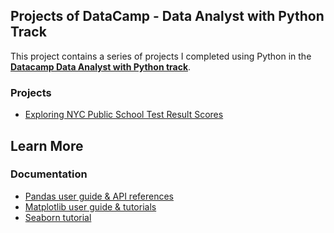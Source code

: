 ## Projects of DataCamp - Data Analyst with Python Track
 
This project contains a series of projects I completed using Python in the 
**[Datacamp Data Analyst with Python track](https://app.datacamp.com/learn/career-tracks/data-analyst-with-python)**.

### Projects
- [Exploring NYC Public School Test Result Scores](./exploring-nyc-public-school-test-result-scores)

## Learn More
### Documentation
- [Pandas user guide & API references](https://pandas.pydata.org/docs/index.html)
- [Matplotlib user guide & tutorials](https://matplotlib.org/stable/)
- [Seaborn tutorial](https://seaborn.pydata.org/tutorial.html)